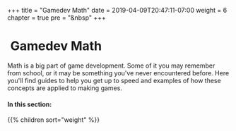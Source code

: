 +++
title = "Gamedev Math"
date = 2019-04-09T20:47:11-07:00
weight = 6
chapter = true
pre = "<i class='fas fa-calculator fa-fw'></i>&nbsp"
+++

# <i class='fas fa-calculator'></i>&nbsp;Gamedev Math

Math is a big part of game development. Some of it you may remember from school,
or it may be something you've never encountered before. Here you'll find guides
to help you get up to speed and examples of how these concepts are applied to
making games.

#### In this section:

{{% children  sort="weight" %}}